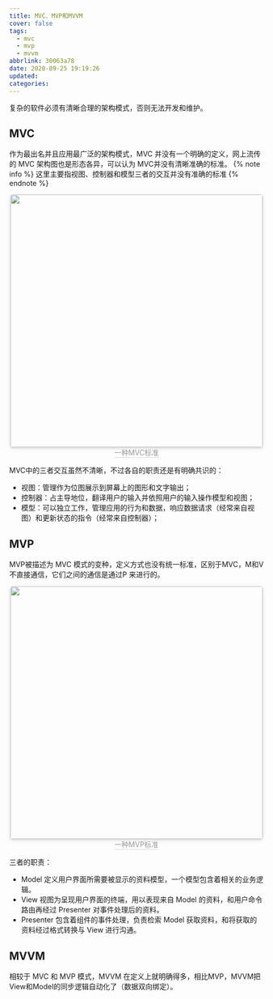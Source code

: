 ```yaml
---
title: MVC、MVP和MVVM
cover: false
tags:
  - mvc
  - mvp
  - mvvm
abbrlink: 30063a78
date: 2020-09-25 19:19:26
updated:
categories:
---
```

复杂的软件必须有清晰合理的架构模式，否则无法开发和维护。

## MVC
作为最出名并且应用最广泛的架构模式，MVC 并没有一个明确的定义，网上流传的 MVC 架构图也是形态各异，可以认为 MVC并没有清晰准确的标准。
{% note info %}
这里主要指视图、控制器和模型三者的交互并没有准确的标准
{% endnote %}

<center>
    <img style="border-radius: 0.3125em;
    box-shadow: 0 2px 4px 0 rgba(34,36,38,.12),0 2px 10px 0 rgba(34,36,38,.08);display:inline;margin:0" 
    src="https://cdn.jsdelivr.net/gh/DSzhongweizi/Resources/article/mvc.png" width=500 />
    <br>
    <div style="color:orange; border-bottom: 1px solid #d9d9d9;
    display: inline-block;
    color: #999;">一种MVC标准</div>
</center>

MVC中的三者交互虽然不清晰，不过各自的职责还是有明确共识的：
- 视图：管理作为位图展示到屏幕上的图形和文字输出；
- 控制器：占主导地位，翻译用户的输入并依照用户的输入操作模型和视图；
- 模型：可以独立工作，管理应用的行为和数据，响应数据请求（经常来自视图）和更新状态的指令（经常来自控制器）；

## MVP
MVP被描述为 MVC 模式的变种，定义方式也没有统一标准，区别于MVC，M和V不直接通信，它们之间的通信是通过P 来进行的。

<center>
    <img style="border-radius: 0.3125em;
    box-shadow: 0 2px 4px 0 rgba(34,36,38,.12),0 2px 10px 0 rgba(34,36,38,.08);display:inline;margin:0" 
    src="https://cdn.jsdelivr.net/gh/DSzhongweizi/Resources/article/mvp.png" width=500 />
    <br>
    <div style="color:orange; border-bottom: 1px solid #d9d9d9;
    display: inline-block;
    color: #999;">一种MVP标准</div>
</center>

三者的职责：
- Model 定义用户界面所需要被显示的资料模型，一个模型包含着相关的业务逻辑。
- View 视图为呈现用户界面的终端，用以表现来自 Model 的资料，和用户命令路由再经过 Presenter 对事件处理后的资料。
- Presenter 包含着组件的事件处理，负责检索 Model 获取资料，和将获取的资料经过格式转换与 View 进行沟通。

## MVVM
相较于 MVC 和 MVP 模式，MVVM 在定义上就明确得多，相比MVP，MVVM把View和Model的同步逻辑自动化了（数据双向绑定）。
